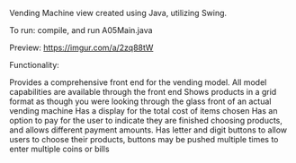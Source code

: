 Vending Machine view created using Java, utilizing Swing.

To run: compile, and run A05Main.java

Preview: https://imgur.com/a/2zq88tW

Functionality:

Provides a comprehensive front end for the vending model. All model capabilities are available through the front end
Shows products in a grid format as though you were looking through the glass front of an actual vending machine
Has a display for the total cost of items chosen
Has an option to pay for the user to indicate they are finished choosing products, and allows different payment amounts.
Has letter and digit buttons to allow users to choose their products, buttons may be pushed multiple times to enter multiple coins or bills

